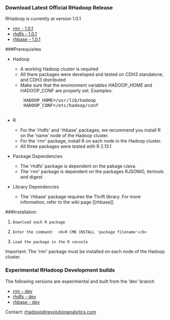 ### Download Latest Official RHadoop Release

RHadoop is currently at version 1.0.1

* [rmr - 1.0.1](https://s3.amazonaws.com/rhadoop/master/rmr_1.0.1.tar.gz)
* [rhdfs - 1.0.1](https://s3.amazonaws.com/rhadoop/master/rhdfs_1.0.1.tar.gz)
* [rhbase - 1.0.1](https://s3.amazonaws.com/rhadoop/master/rhbase_1.0.1.tar.gz)

###Prerequisites

* Hadoop 
    * A working Hadoop cluster is required
    * All there packages were developed and tested on CDH3 standalone, and CDH3 distributed  
    * Make sure that the environment variables HADOOP_HOME and HADOOP_CONF are properly set.
    Examples:
    <pre>
      HADOOP_HOME=/usr/lib/hadoop
      HADOOP_CONF=/etc/hadoop/conf
    </pre>

* R 
    * For the 'rhdfs' and 'rhbase' packages,  we recommend you install R on the 'name' node of the Hadoop cluster.  
    * For the 'rmr' package, install R on each node in the Hadoop cluster. 
    *  All three packages were tested with R 2.13.1

* Package Dependencies
    * The 'rhdfs' package is dependent on the pakage rJava.  
    * The 'rmr' package is dependent on the packages RJSONIO, itertools and digest

* Library Dependencies
    * The 'rhbase' package requires the Thrift library. For more information, refer to the wiki page [[rhbase]] 

###Installation
1.     Download each R package
1.     Enter the command:  <b>R CMD INSTALL 'package filename'</b>
1.     Load the package in the R console 
Important:  The 'rmr' package must be installed on each node of the Hadoop cluster.

### Experimental RHadoop Development builds
The following versions are experimental and built from the ‘dev’ branch

* [rmr - dev](https://s3.amazonaws.com/rhadoop/dev/rmr_1.0.tar.gz )
* [rhdfs - dev](https://s3.amazonaws.com/rhadoop/dev/rhdfs_1.0.tar.gz  )
* [rhbase - dev](https://s3.amazonaws.com/rhadoop/dev/rhbase_1.0.tar.gz  )

Contact: rhadoop@revolutionanalytics.com
